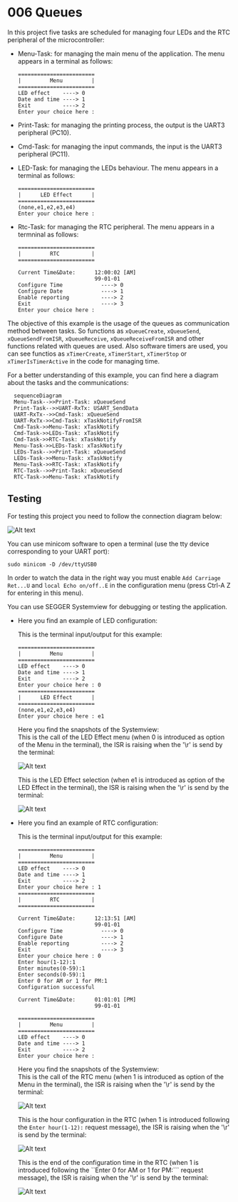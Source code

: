 # 006 Queues

In this project five tasks are scheduled for managing four LEDs and the RTC peripheral of the microcontroller:
- Menu-Task: for managing the main menu of the application. The menu appears in a terminal as follows:

  ```console
  ========================
  |         Menu         |
  ========================
  LED effect    ----> 0
  Date and time ----> 1
  Exit          ----> 2
  Enter your choice here :
  ```
- Print-Task: for managing the printing process, the output is the UART3 peripheral (PC10).
- Cmd-Task: for managing the input commands, the input is the UART3 peripheral (PC11).
- LED-Task: for managing the LEDs behaviour. The menu appears in a terminal as follows:  

  ```console
  ========================
  |      LED Effect      |
  ========================
  (none,e1,e2,e3,e4)
  Enter your choice here :
  ```
- Rtc-Task: for managing the RTC peripheral. The menu appears in a termninal as follows:

  ```console
  ========================
  |         RTC          |
  ========================

  Current Time&Date:      12:00:02 [AM]
                          99-01-01
  Configure Time            ----> 0
  Configure Date            ----> 1
  Enable reporting          ----> 2
  Exit                      ----> 3
  Enter your choice here : 
  ```

The objective of this example is the usage of the queues as communication method between tasks. So functions as ```xQueueCreate```, ```xQueueSend```, ```xQueueSendFromISR```, ```xQueueReceive```, ```xQueueReceiveFromISR``` and other functions related with queues are used. Also software timers are used, you can see functios as ```xTimerCreate```, ```xTimerStart```, ```xTimerStop``` or ```xTimerIsTimerActive``` in the code for managing time.

For a better understanding of this example, you can find here a diagram about the tasks and the communications:
```mermaid
  sequenceDiagram
  Menu-Task-->>Print-Task: xQueueSend
  Print-Task-->>UART-RxTx: USART_SendData
  UART-RxTx-->>Cmd-Task: xQueueSend
  UART-RxTx->>Cmd-Task: xTaskNotifyFromISR
  Cmd-Task->>Menu-Task: xTaskNotify
  Cmd-Task->>LEDs-Task: xTaskNotify
  Cmd-Task->>RTC-Task: xTaskNotify
  Menu-Task->>LEDs-Task: xTaskNotify
  LEDs-Task-->>Print-Task: xQueueSend
  LEDs-Task->>Menu-Task: xTaskNotify
  Menu-Task->>RTC-Task: xTaskNotify
  RTC-Task-->>Print-Task: xQueueSend
  RTC-Task->>Menu-Task: xTaskNotify
```

## Testing

For testing this project you need to follow the connection diagram below:

![Alt text](doc/006Queues_connection.png)

You can use minicom software to open a terminal (use the tty device corresponding to your UART port):
```console
sudo minicom -D /dev/ttyUSB0
```
In order to watch the data in the right way you must enable ```Add Carriage Ret...U``` and ```local Echo on/off..E``` in the configuration menu (press Ctrl-A Z for entering in this menu).

You can use SEGGER Systemview for debugging or testing the application.  
- Here you find an example of LED configuration:

  This is the terminal input/output for this example:
  ```console
  ========================
  |         Menu         |
  ========================
  LED effect    ----> 0
  Date and time ----> 1
  Exit          ----> 2
  Enter your choice here : 0
  ========================
  |      LED Effect      |
  ========================
  (none,e1,e2,e3,e4)
  Enter your choice here : e1
  ```
  Here you find the snapshots of the Systemview:  
  This is the call of the LED Effect menu (when 0 is introduced as option of the Menu in the terminal), the ISR is raising when the '\r' is send by the terminal:
  
  ![Alt text](doc/006Queues_call_led_task.png)
  
  This is the LED Effect selection (when e1 is introduced as option of the LED Effect in the terminal), the ISR is raising when the '\r' is send by the terminal:
  
  ![Alt text](doc/006Queues_led_task_cmd.png)
  
- Here you find an example of RTC configuration:

  This is the terminal input/output for this example:
  ```console
  ========================
  |         Menu         |
  ========================
  LED effect    ----> 0
  Date and time ----> 1
  Exit          ----> 2
  Enter your choice here : 1
  ========================
  |         RTC          |
  ========================

  Current Time&Date:      12:13:51 [AM]
                          99-01-01
  Configure Time            ----> 0
  Configure Date            ----> 1
  Enable reporting          ----> 2
  Exit                      ----> 3
  Enter your choice here : 0
  Enter hour(1-12):1
  Enter minutes(0-59):1
  Enter seconds(0-59):1
  Enter 0 for AM or 1 for PM:1
  Configuration successful

  Current Time&Date:      01:01:01 [PM]
                          99-01-01

  ========================
  |         Menu         |
  ========================
  LED effect    ----> 0
  Date and time ----> 1
  Exit          ----> 2
  Enter your choice here : 
  ```
  Here you find the snapshots of the Systemview:  
  This is the call of the RTC menu (when 1 is introduced as option of the Menu in the terminal), the ISR is raising when the '\r' is send by the terminal:
  
  ![Alt text](doc/006Queues_call_rtc_task.png)
  
  This is the hour configuration in the RTC (when 1 is introduced following the ```Enter hour(1-12):``` request message), the ISR is raising when the '\r' is send by the terminal:
  
  ![Alt text](doc/006Queues_rtc_task_set_hh.png)
  
  This is the end of the configuration time in the RTC (when 1 is introduced following the ``Enter 0 for AM or 1 for PM:``` request message), the ISR is raising when the '\r' is send by the terminal:
  
  ![Alt text](doc/006Queues_rtc_task_set_finish.png)
